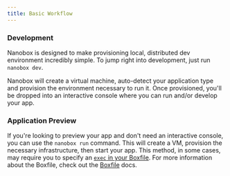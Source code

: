 ```yaml
---
title: Basic Workflow
---
```


### Development
Nanobox is designed to make provisioning local, distributed dev environment incredibly simple. To jump right into development, just run `nanobox dev`.

Nanobox will create a virtual machine, auto-detect your application type and provision the environment necessary to run it. Once provisioned, you'll be dropped into an interactive console where you can run and/or develop your app.

### Application Preview
If you're looking to preview your app and don't need an interactive console, you can use the `nanobox run` command. This will create a VM, provision the necessary infrastructure, then start your app. This method, in some cases, may require you to specify an [`exec` in your Boxfile](/boxfile/code-services/#exec). For more information about the Boxfile, check out the [Boxfile](/boxfile/) docs.
